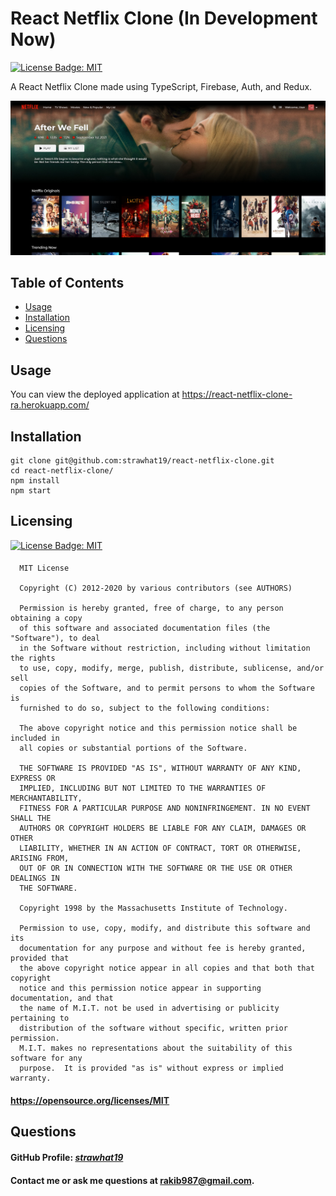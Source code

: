 # React Netflix Clone (In Development Now)

[![License Badge: MIT](https://img.shields.io/badge/License-MIT-blue.svg)](https://opensource.org/licenses/MIT)

A React Netflix Clone made using TypeScript, Firebase, Auth, and Redux.

![Screenshot of Application](./public/assets/design4.jpg)

## Table of Contents

- [Usage](#usage)
- [Installation](#installation)
- [Licensing](#licensing)
- [Questions](#questions)

## Usage

You can view the deployed application at https://react-netflix-clone-ra.herokuapp.com/

## Installation

```
git clone git@github.com:strawhat19/react-netflix-clone.git
cd react-netflix-clone/
npm install
npm start
```

## Licensing

[![License Badge: MIT](https://img.shields.io/badge/License-MIT-blue.svg)](https://opensource.org/licenses/MIT)

####

      MIT License

      Copyright (C) 2012-2020 by various contributors (see AUTHORS)

      Permission is hereby granted, free of charge, to any person obtaining a copy
      of this software and associated documentation files (the "Software"), to deal
      in the Software without restriction, including without limitation the rights
      to use, copy, modify, merge, publish, distribute, sublicense, and/or sell
      copies of the Software, and to permit persons to whom the Software is
      furnished to do so, subject to the following conditions:

      The above copyright notice and this permission notice shall be included in
      all copies or substantial portions of the Software.

      THE SOFTWARE IS PROVIDED "AS IS", WITHOUT WARRANTY OF ANY KIND, EXPRESS OR
      IMPLIED, INCLUDING BUT NOT LIMITED TO THE WARRANTIES OF MERCHANTABILITY,
      FITNESS FOR A PARTICULAR PURPOSE AND NONINFRINGEMENT. IN NO EVENT SHALL THE
      AUTHORS OR COPYRIGHT HOLDERS BE LIABLE FOR ANY CLAIM, DAMAGES OR OTHER
      LIABILITY, WHETHER IN AN ACTION OF CONTRACT, TORT OR OTHERWISE, ARISING FROM,
      OUT OF OR IN CONNECTION WITH THE SOFTWARE OR THE USE OR OTHER DEALINGS IN
      THE SOFTWARE.

      Copyright 1998 by the Massachusetts Institute of Technology.

      Permission to use, copy, modify, and distribute this software and its
      documentation for any purpose and without fee is hereby granted, provided that
      the above copyright notice appear in all copies and that both that copyright
      notice and this permission notice appear in supporting documentation, and that
      the name of M.I.T. not be used in advertising or publicity pertaining to
      distribution of the software without specific, written prior permission.
      M.I.T. makes no representations about the suitability of this software for any
      purpose.  It is provided "as is" without express or implied warranty.

#### https://opensource.org/licenses/MIT

## Questions

#### GitHub Profile: [_strawhat19_](https://github.com/strawhat19)

#### Contact me or ask me questions at [rakib987@gmail.com](mailto:rakib987@gmail.com).
